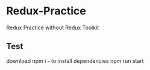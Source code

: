 # Redux-Practice
Redux Practice without Redux Toolkit

## Test
download
npm i - to install dependencies
npm run start
